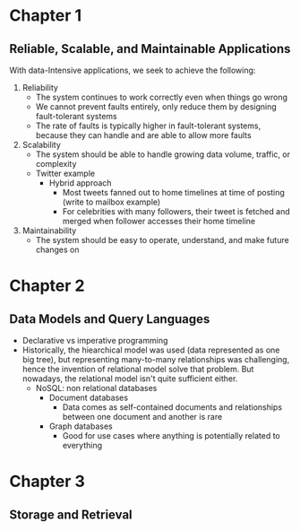 # Chapter 1
## Reliable, Scalable, and Maintainable Applications

With data-Intensive applications, we seek to achieve the following:  
1. Reliability  
   * The system continues to work correctly even when things go wrong
   * We cannot prevent faults entirely, only reduce them by designing fault-tolerant systems
   * The rate of faults is typically higher in fault-tolerant systems, because they can handle and are able to allow more faults
2. Scalability
   * The system should be able to handle growing data volume, traffic, or complexity 
   * Twitter example
     * Hybrid approach
       * Most tweets fanned out to home timelines at time of posting (write to mailbox example)
       * For celebrities with many followers, their tweet is fetched and merged when follower accesses their home timeline
3. Maintainability
   * The system should be easy to operate, understand, and make future changes on

# Chapter 2
## Data Models and Query Languages
* Declarative vs imperative programming
* Historically, the hiearchical model was used (data represented as one big tree), but representing many-to-many relationships was challenging, hence the invention of relational model solve that problem. But nowadays, the relational model isn't quite sufficient either.
  * NoSQL: non relational databases
    * Document databases
      * Data comes as self-contained documents and relationships between one document and another is rare
    * Graph databases
      * Good for use cases where anything is potentially related to everything

# Chapter 3
## Storage and Retrieval